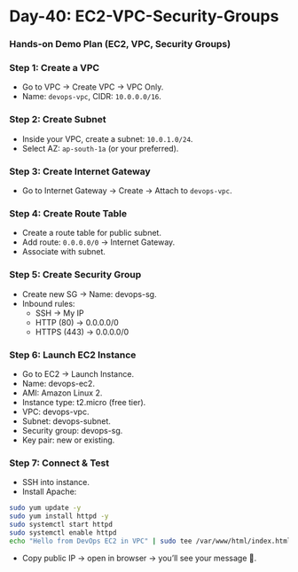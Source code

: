 # Day-40: EC2-VPC-Security-Groups
### Hands-on Demo Plan (EC2, VPC, Security Groups)
### Step 1: Create a VPC
 - Go to VPC → Create VPC → VPC Only.
 - Name: ```devops-vpc```, CIDR: ```10.0.0.0/16```.

### Step 2: Create Subnet
 - Inside your VPC, create a subnet: ```10.0.1.0/24```.
 - Select AZ: ```ap-south-1a``` (or your preferred).

### Step 3: Create Internet Gateway
 - Go to Internet Gateway → Create → Attach to ```devops-vpc```.

### Step 4: Create Route Table
 - Create a route table for public subnet.
 - Add route: ```0.0.0.0/0``` → Internet Gateway.
 - Associate with subnet.

### Step 5: Create Security Group
 - Create new SG → Name: devops-sg.
 - Inbound rules:
    - SSH → My IP
    - HTTP (80) → 0.0.0.0/0
    - HTTPS (443) → 0.0.0.0/0

### Step 6: Launch EC2 Instance
 - Go to EC2 → Launch Instance.
 - Name: devops-ec2.
 - AMI: Amazon Linux 2.
 - Instance type: t2.micro (free tier).
 - VPC: devops-vpc.
 - Subnet: devops-subnet.
 - Security group: devops-sg.
 - Key pair: new or existing.

### Step 7: Connect & Test
 - SSH into instance.
 - Install Apache:
 ```sh
sudo yum update -y
sudo yum install httpd -y
sudo systemctl start httpd
sudo systemctl enable httpd
echo "Hello from DevOps EC2 in VPC" | sudo tee /var/www/html/index.html
```
 - Copy public IP → open in browser → you’ll see your message 🎉.
